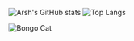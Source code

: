 ![Arsh's GitHub stats](https://github-readme-stats.vercel.app/api?username=iarshtejay&count_private=true&hide=prs,issues)
![Top Langs](https://github-readme-stats.vercel.app/api/top-langs/?username=iarshtejay)


![Bongo Cat]("https://tenor.com/search/bongo+cat-gifs)

<!--
**iarshtejay/iarshtejay** is a ✨ _special_ ✨ repository because its `README.md` (this file) appears on your GitHub profile.

Here are some ideas to get you started:

- 🔭 I’m currently working on ...
- 🌱 I’m currently learning ...
- 👯 I’m looking to collaborate on ...
- 🤔 I’m looking for help with ...
- 💬 Ask me about ...
- 📫 How to reach me: ...
- 😄 Pronouns: ...
- ⚡ Fun fact: ...
-->
